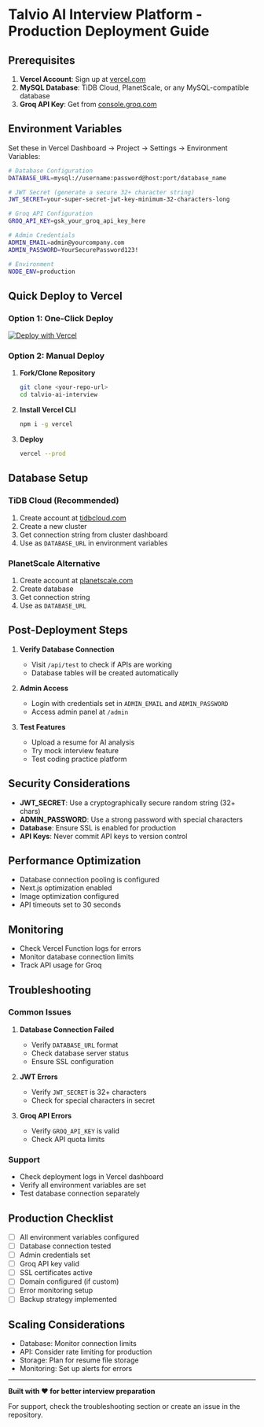 # Talvio AI Interview Platform - Production Deployment Guide

## Prerequisites

1. **Vercel Account**: Sign up at [vercel.com](https://vercel.com)
2. **MySQL Database**: TiDB Cloud, PlanetScale, or any MySQL-compatible database
3. **Groq API Key**: Get from [console.groq.com](https://console.groq.com)

## Environment Variables

Set these in Vercel Dashboard → Project → Settings → Environment Variables:

```bash
# Database Configuration
DATABASE_URL=mysql://username:password@host:port/database_name

# JWT Secret (generate a secure 32+ character string)
JWT_SECRET=your-super-secret-jwt-key-minimum-32-characters-long

# Groq API Configuration
GROQ_API_KEY=gsk_your_groq_api_key_here

# Admin Credentials
ADMIN_EMAIL=admin@yourcompany.com
ADMIN_PASSWORD=YourSecurePassword123!

# Environment
NODE_ENV=production
```

## Quick Deploy to Vercel

### Option 1: One-Click Deploy

[![Deploy with Vercel](https://vercel.com/button)](https://vercel.com/new/clone?repository-url=https://github.com/your-username/talvio-ai-interview)

### Option 2: Manual Deploy

1. **Fork/Clone Repository**
   ```bash
   git clone <your-repo-url>
   cd talvio-ai-interview
   ```

2. **Install Vercel CLI**
   ```bash
   npm i -g vercel
   ```

3. **Deploy**
   ```bash
   vercel --prod
   ```

## Database Setup

### TiDB Cloud (Recommended)

1. Create account at [tidbcloud.com](https://tidbcloud.com)
2. Create a new cluster
3. Get connection string from cluster dashboard
4. Use as `DATABASE_URL` in environment variables

### PlanetScale Alternative

1. Create account at [planetscale.com](https://planetscale.com)
2. Create database
3. Get connection string
4. Use as `DATABASE_URL`

## Post-Deployment Steps

1. **Verify Database Connection**
   - Visit `/api/test` to check if APIs are working
   - Database tables will be created automatically

2. **Admin Access**
   - Login with credentials set in `ADMIN_EMAIL` and `ADMIN_PASSWORD`
   - Access admin panel at `/admin`

3. **Test Features**
   - Upload a resume for AI analysis
   - Try mock interview feature
   - Test coding practice platform

## Security Considerations

- **JWT_SECRET**: Use a cryptographically secure random string (32+ chars)
- **ADMIN_PASSWORD**: Use a strong password with special characters
- **Database**: Ensure SSL is enabled for production
- **API Keys**: Never commit API keys to version control

## Performance Optimization

- Database connection pooling is configured
- Next.js optimization enabled
- Image optimization configured
- API timeouts set to 30 seconds

## Monitoring

- Check Vercel Function logs for errors
- Monitor database connection limits
- Track API usage for Groq

## Troubleshooting

### Common Issues

1. **Database Connection Failed**
   - Verify `DATABASE_URL` format
   - Check database server status
   - Ensure SSL configuration

2. **JWT Errors**
   - Verify `JWT_SECRET` is 32+ characters
   - Check for special characters in secret

3. **Groq API Errors**
   - Verify `GROQ_API_KEY` is valid
   - Check API quota limits

### Support

- Check deployment logs in Vercel dashboard
- Verify all environment variables are set
- Test database connection separately

## Production Checklist

- [ ] All environment variables configured
- [ ] Database connection tested
- [ ] Admin credentials set
- [ ] Groq API key valid
- [ ] SSL certificates active
- [ ] Domain configured (if custom)
- [ ] Error monitoring setup
- [ ] Backup strategy implemented

## Scaling Considerations

- Database: Monitor connection limits
- API: Consider rate limiting for production
- Storage: Plan for resume file storage
- Monitoring: Set up alerts for errors

---

**Built with ❤️ for better interview preparation**

For support, check the troubleshooting section or create an issue in the repository.